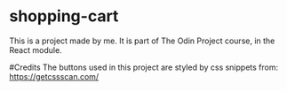 # shopping-cart
This is a project made by me. It is part of The Odin Project course, in the React module.

#Credits
The buttons used in this project are styled by css snippets from:
https://getcssscan.com/
